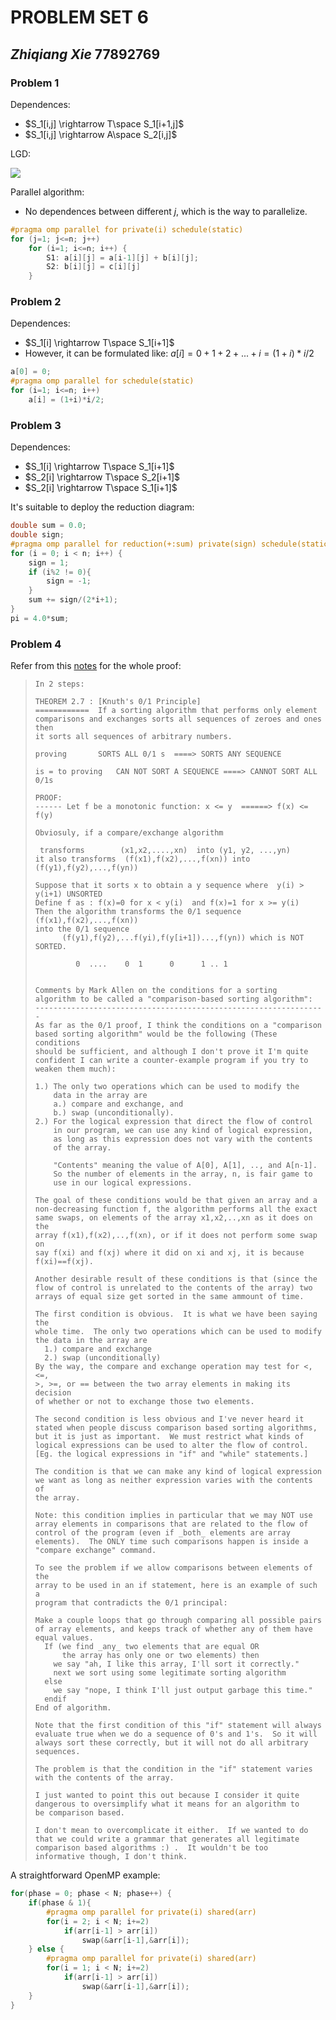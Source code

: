 # PROBLEM SET 6

## _Zhiqiang Xie_ 77892769

### Problem 1

Dependences:

- $S_1[i,j] \rightarrow T\space S_1[i+1,j]$
- $S_1[i,j] \rightarrow A\space S_2[i,j]$

LGD:

![](../materials/LDG.png)

Parallel algorithm:

- No dependences between different $j$, which is the way to parallelize.

```c
#pragma omp parallel for private(i) schedule(static) 
for (j=1; j<=n; j++)
    for (i=1; i<=n; i++) {
        S1: a[i][j] = a[i-1][j] + b[i][j];
        S2: b[i][j] = c[i][j]
    }
```

### Problem 2

Dependences:

- $S_1[i] \rightarrow T\space S_1[i+1]$
- However, it can be formulated like: $a[i] = 0 + 1 + 2 + ... + i = (1+i)*i/2$

```c
a[0] = 0;
#pragma omp parallel for schedule(static)
for (i=1; i<=n; i++)
    a[i] = (1+i)*i/2;
```

### Problem 3

Dependences:

- $S_1[i] \rightarrow T\space S_1[i+1]$
- $S_2[i] \rightarrow T\space S_2[i+1]$
- $S_2[i] \rightarrow T\space S_1[i+1]$

It's suitable to deploy the reduction diagram:

```c
double sum = 0.0;
double sign;
#pragma omp parallel for reduction(+:sum) private(sign) schedule(static) 
for (i = 0; i < n; i++) {
    sign = 1;
    if (i%2 != 0){
        sign = -1;
    }
    sum += sign/(2*i+1);
}
pi = 4.0*sum;
```

### Problem 4

Refer from this [notes](http://web.mst.edu/~ercal/387/Suppl/class-Sort.txt) for the whole proof:

> ```
> In 2 steps:
>
> THEOREM 2.7 : [Knuth's 0/1 Principle] 
> ============  If a sorting algorithm that performs only element
> comparisons and exchanges sorts all sequences of zeroes and ones then
> it sorts all sequences of arbitrary numbers. 
>
> proving 		SORTS ALL 0/1 s  ====> SORTS ANY SEQUENCE
>
> is = to proving   CAN NOT SORT A SEQUENCE ====> CANNOT SORT ALL 0/1s
>
> PROOF:
> ------ Let f be a monotonic function: x <= y  ======> f(x) <= f(y)
>
> Obviosuly, if a compare/exchange algorithm
>
>  transforms		 (x1,x2,....,xn)  into (y1, y2, ...,yn)
> it also transforms  (f(x1),f(x2),...,f(xn)) into (f(y1),f(y2),...,f(yn))
>
> Suppose that it sorts x to obtain a y sequence where  y(i) > y(i+1) UNSORTED
> Define f as : f(x)=0 for x < y(i)  and f(x)=1 for x >= y(i)
> Then the algorithm transforms the 0/1 sequence (f(x1),f(x2),...,f(xn)) 
> into the 0/1 sequence
>       (f(y1),f(y2),...f(yi),f(y[i+1])...,f(yn)) which is NOT SORTED. 
>
>          0  ....    0  1      0      1 .. 1
> 
>
> Comments by Mark Allen on the conditions for a sorting 
> algorithm to be called a "comparison-based sorting algorithm": 
> -----------------------------------------------------------------
> As far as the 0/1 proof, I think the conditions on a "comparison
> based sorting algorithm" would be the following (These conditions
> should be sufficient, and although I don't prove it I'm quite
> confident I can write a counter-example program if you try to
> weaken them much):
>
> 1.) The only two operations which can be used to modify the
>     data in the array are
>     a.) compare and exchange, and
>     b.) swap (unconditionally).
> 2.) For the logical expression that direct the flow of control
>     in our program, we can use any kind of logical expression,
>     as long as this expression does not vary with the contents
>     of the array.
>
>     "Contents" meaning the value of A[0], A[1], .., and A[n-1].
>     So the number of elements in the array, n, is fair game to
>     use in our logical expressions.
>
> The goal of these conditions would be that given an array and a
> non-decreasing function f, the algorithm performs all the exact
> same swaps, on elements of the array x1,x2,..,xn as it does on the
> array f(x1),f(x2),..,f(xn), or if it does not perform some swap on
> say f(xi) and f(xj) where it did on xi and xj, it is because
> f(xi)==f(xj).
>
> Another desirable result of these conditions is that (since the
> flow of control is unrelated to the contents of the array) two
> arrays of equal size get sorted in the same ammount of time.
>
> The first condition is obvious.  It is what we have been saying the
> whole time.  The only two operations which can be used to modify
> the data in the array are
>   1.) compare and exchange
>   2.) swap (unconditionally)
> By the way, the compare and exchange operation may test for <, <=,
> >, >=, or == between the two array elements in making its decision
> of whether or not to exchange those two elements.
>
> The second condition is less obvious and I've never heard it
> stated when people discuss comparison based sorting algorithms,
> but it is just as important.  We must restrict what kinds of
> logical expressions can be used to alter the flow of control.
> [Eg. the logical expressions in "if" and "while" statements.]
>
> The condition is that we can make any kind of logical expression
> we want as long as neither expression varies with the contents of
> the array.
>
> Note: this condition implies in particular that we may NOT use
> array elements in comparisons that are related to the flow of
> control of the program (even if _both_ elements are array
> elements).  The ONLY time such comparisons happen is inside a
> "compare exchange" command.
>
> To see the problem if we allow comparisons between elements of the
> array to be used in an if statement, here is an example of such a
> program that contradicts the 0/1 principal:
>
> Make a couple loops that go through comparing all possible pairs
> of array elements, and keeps track of whether any of them have
> equal values.
>   If (we find _any_ two elements that are equal OR
>       the array has only one or two elements) then
>     we say "ah, I like this array, I'll sort it correctly."
>     next we sort using some legitimate sorting algorithm
>   else
>     we say "nope, I think I'll just output garbage this time."
>   endif
> End of algorithm.
>
> Note that the first condition of this "if" statement will always
> evaluate true when we do a sequence of 0's and 1's.  So it will
> always sort these correctly, but it will not do all arbitrary
> sequences.
>
> The problem is that the condition in the "if" statement varies
> with the contents of the array.
>
> I just wanted to point this out because I consider it quite
> dangerous to oversimplify what it means for an algorithm to
> be comparison based.
>
> I don't mean to overcomplicate it either.  If we wanted to do
> that we could write a grammar that generates all legitimate
> comparison based algorithms :) .  It wouldn't be too
> informative though, I don't think.
> ```

A straightforward OpenMP example:

```c
for(phase = 0; phase < N; phase++) {
    if(phase & 1){
        #pragma omp parallel for private(i) shared(arr)
        for(i = 2; i < N; i+=2)
            if(arr[i-1] > arr[i])
                swap(&arr[i-1],&arr[i]);
    } else {
        #pragma omp parallel for private(i) shared(arr)
        for(i = 1; i < N; i+=2)
            if(arr[i-1] > arr[i])
                swap(&arr[i-1],&arr[i]);
    }
}
```

